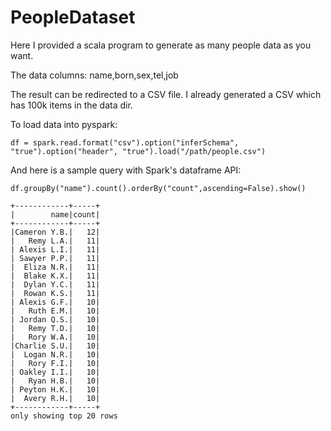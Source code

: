 # PeopleDataset

Here I provided a scala program to generate as many people data as you want.

The data columns: name,born,sex,tel,job

The result can be redirected to a CSV file. I already generated a CSV which has 100k items in the data dir.

To load data into pyspark:

    df = spark.read.format("csv").option("inferSchema", "true").option("header", "true").load("/path/people.csv")

And here is a sample query with Spark's dataframe API:

    df.groupBy("name").count().orderBy("count",ascending=False).show()

    +------------+-----+                                                            
    |        name|count|
    +------------+-----+
    |Cameron Y.B.|   12|
    |   Remy L.A.|   11|
    | Alexis L.I.|   11|
    | Sawyer P.P.|   11|
    |  Eliza N.R.|   11|
    |  Blake K.X.|   11|
    |  Dylan Y.C.|   11|
    |  Rowan K.S.|   11|
    | Alexis G.F.|   10|
    |   Ruth E.M.|   10|
    | Jordan Q.S.|   10|
    |   Remy T.D.|   10|
    |   Rory W.A.|   10|
    |Charlie S.U.|   10|
    |  Logan N.R.|   10|
    |   Rory F.I.|   10|
    | Oakley I.I.|   10|
    |   Ryan H.B.|   10|
    | Peyton H.K.|   10|
    |  Avery R.H.|   10|
    +------------+-----+
    only showing top 20 rows
